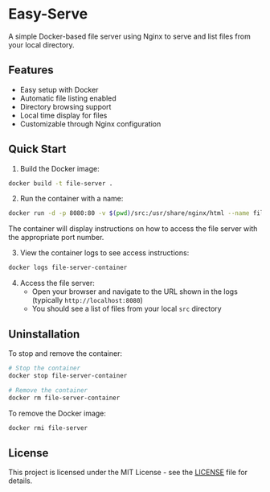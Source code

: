 # Easy-Serve

A simple Docker-based file server using Nginx to serve and list files from your local directory.

## Features

- Easy setup with Docker
- Automatic file listing enabled
- Directory browsing support
- Local time display for files
- Customizable through Nginx configuration

## Quick Start

1. Build the Docker image:
```bash
docker build -t file-server .
```

2. Run the container with a name:
```bash
docker run -d -p 8080:80 -v $(pwd)/src:/usr/share/nginx/html --name file-server-container file-server
```

The container will display instructions on how to access the file server with the appropriate port number.


3. View the container logs to see access instructions:
```bash
docker logs file-server-container
```

4. Access the file server:
   - Open your browser and navigate to the URL shown in the logs (typically `http://localhost:8080`)
   - You should see a list of files from your local `src` directory

## Uninstallation

To stop and remove the container:
```bash
# Stop the container
docker stop file-server-container

# Remove the container
docker rm file-server-container
```

To remove the Docker image:
```bash
docker rmi file-server
```

## License

This project is licensed under the MIT License - see the [LICENSE](LICENSE) file for details.